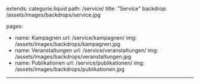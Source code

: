 extends: categorie.liquid
path: /service/
title: "Service"
backdrop: /assets/images/backdrops/service.jpg


pages:
 - name: Kampagnen
   url: /service/kampagnen/
   img: /assets/images/backdrops/kampagnen.jpg
 - name: Veranstaltungen
   url: /service/veranstaltungen/
   img: /assets/images/backdrops/veranstaltungen.jpg
 - name: Publikationen
   url: /service/publikationen/
   img: /assets/images/backdrops/publikationen.jpg

---
